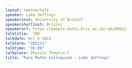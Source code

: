 ```yaml
---
layout: seminartalk
speaker: Luke Jeffreys
speakerinst: University of Bristol
speakershortinst: Bristol
speakerurl: https://people.maths.bris.ac.uk/~pk20963/
talktitle:  TBD
talkdate: Oct 6 2022
talkterm: "2022S1"
talktime: "16.00"
talkplace: Physics Theatre C
title: "Pure Maths Colloquium - Luke Jeffreys"
---
```

